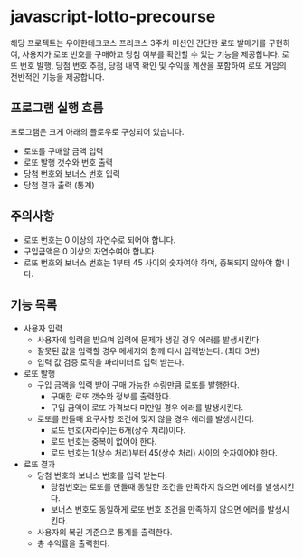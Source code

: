 # javascript-lotto-precourse

해당 프로젝트는 우아한테크코스 프리코스 3주차 미션인 간단한 로또 발매기를 구현하여, 사용자가 로또 번호를 구매하고 당첨 여부를 확인할 수 있는 기능을 제공합니다. 로또 번호 발행, 당첨 번호 추첨, 당첨 내역 확인 및 수익률 계산을 포함하여 로또 게임의 전반적인 기능을 제공합니다.

## 프로그램 실행 흐름

프로그램은 크게 아래의 플로우로 구성되어 있습니다.

- 로또를 구매할 금액 입력
- 로또 발행 갯수와 번호 출력
- 당첨 번호와 보너스 번호 입력
- 당첨 결과 출력 (통계)

## 주의사항

- 로또 번호는 0 이상의 자연수로 되어야 합니다.
- 구입금액은 0 이상의 자연수여야 합니다.
- 로또 번호와 보너스 번호는 1부터 45 사이의 숫자여야 하며, 중복되지 않아야 합니다.

## 기능 목록

- 사용자 입력
  - 사용자에 입력을 받으며 입력에 문제가 생길 경우 에러를 발생시킨다.
  - 잘못된 값을 입력할 경우 메세지와 함께 다시 입력받는다. (최대 3번)
  - 입력 값 검증 로직을 파라미터로 입력 받는다.
- 로또 발행
  - 구입 금액을 입력 받아 구매 가능한 수량만큼 로또를 발행한다.
    - 구매한 로또 갯수와 정보를 출력한다.
    - 구입 금액이 로또 가격보다 미만일 경우 에러를 발생시킨다.
  - 로또를 만들때 요구사항 조건에 맞지 않을 경우 에러를 발생시킨다.
    - 로또 번호(자리수)는 6개(상수 처리)이다.
    - 로또 번호는 중복이 없어야 한다.
    - 로또 번호는 1(상수 처리)부터 45(상수 처리) 사이의 숫자이어야 한다.
- 로또 결과
  - 당첨 번호와 보너스 번호를 입력 받는다.
    - 당첨번호는 로또를 만들때 동일한 조건을 만족하지 않으면 에러를 발생시킨다.
    - 보너스 번호도 동일하게 로또 번호 조건을 만족하지 않으면 에러를 발생시킨다.
  - 사용자의 복권 기준으로 통계를 출력한다.
  - 총 수익률을 출력한다.
